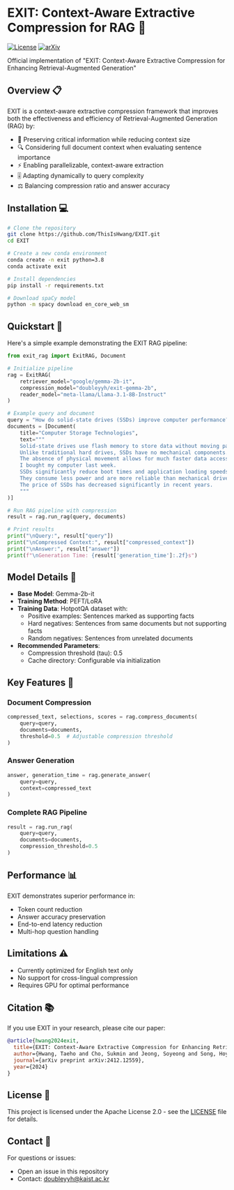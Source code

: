 # EXIT: Context-Aware Extractive Compression for RAG 🚀

[![License](https://img.shields.io/badge/License-Apache%202.0-blue.svg)](https://opensource.org/licenses/Apache-2.0)
[![arXiv](https://img.shields.io/badge/arXiv-2412.12559-b31b1b.svg)](https://arxiv.org/abs/2412.12559)

Official implementation of "EXIT: Context-Aware Extractive Compression for Enhancing Retrieval-Augmented Generation"

## Overview 📋

EXIT is a context-aware extractive compression framework that improves both the effectiveness and efficiency of Retrieval-Augmented Generation (RAG) by:

- 🎯 Preserving critical information while reducing context size
- 🔍 Considering full document context when evaluating sentence importance
- ⚡ Enabling parallelizable, context-aware extraction
- 🎚️ Adapting dynamically to query complexity
- ⚖️ Balancing compression ratio and answer accuracy

## Installation 💻

```bash
# Clone the repository
git clone https://github.com/ThisIsHwang/EXIT.git
cd EXIT

# Create a new conda environment
conda create -n exit python=3.8
conda activate exit

# Install dependencies
pip install -r requirements.txt

# Download spaCy model
python -m spacy download en_core_web_sm
```

## Quickstart 🚀

Here's a simple example demonstrating the EXIT RAG pipeline:

```python
from exit_rag import ExitRAG, Document

# Initialize pipeline
rag = ExitRAG(
    retriever_model="google/gemma-2b-it",
    compression_model="doubleyyh/exit-gemma-2b",
    reader_model="meta-llama/Llama-3.1-8B-Instruct"
)

# Example query and document
query = "How do solid-state drives (SSDs) improve computer performance?"
documents = [Document(
    title="Computer Storage Technologies",
    text="""
    Solid-state drives use flash memory to store data without moving parts.
    Unlike traditional hard drives, SSDs have no mechanical components.
    The absence of physical movement allows for much faster data access speeds.
    I bought my computer last week.
    SSDs significantly reduce boot times and application loading speeds.
    They consume less power and are more reliable than mechanical drives.
    The price of SSDs has decreased significantly in recent years.
    """
)]

# Run RAG pipeline with compression
result = rag.run_rag(query, documents)

# Print results
print("\nQuery:", result["query"])
print("\nCompressed Context:", result["compressed_context"])
print("\nAnswer:", result["answer"])
print(f"\nGeneration Time: {result['generation_time']:.2f}s")
```

## Model Details 🔧

- **Base Model**: Gemma-2b-it
- **Training Method**: PEFT/LoRA
- **Training Data**: HotpotQA dataset with:
  - Positive examples: Sentences marked as supporting facts
  - Hard negatives: Sentences from same documents but not supporting facts
  - Random negatives: Sentences from unrelated documents
- **Recommended Parameters**:
  - Compression threshold (tau): 0.5
  - Cache directory: Configurable via initialization

## Key Features 🌟

### Document Compression

```python
compressed_text, selections, scores = rag.compress_documents(
    query=query,
    documents=documents,
    threshold=0.5  # Adjustable compression threshold
)
```

### Answer Generation

```python
answer, generation_time = rag.generate_answer(
    query=query,
    context=compressed_text
)
```

### Complete RAG Pipeline

```python
result = rag.run_rag(
    query=query,
    documents=documents,
    compression_threshold=0.5
)
```

## Performance 📊

EXIT demonstrates superior performance in:
- Token count reduction
- Answer accuracy preservation
- End-to-end latency reduction
- Multi-hop question handling

## Limitations ⚠️

- Currently optimized for English text only
- No support for cross-lingual compression
- Requires GPU for optimal performance

## Citation 📚

If you use EXIT in your research, please cite our paper:

```bibtex
@article{hwang2024exit,
  title={EXIT: Context-Aware Extractive Compression for Enhancing Retrieval-Augmented Generation},
  author={Hwang, Taeho and Cho, Sukmin and Jeong, Soyeong and Song, Hoyun and Han, SeungYoon and Park, Jong C.},
  journal={arXiv preprint arXiv:2412.12559},
  year={2024}
}
```

## License 📄

This project is licensed under the Apache License 2.0 - see the [LICENSE](LICENSE) file for details.

## Contact 📧

For questions or issues:
- Open an issue in this repository
- Contact: doubleyyh@kaist.ac.kr